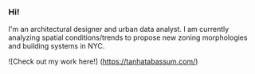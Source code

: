 ### Hi!

I'm an architectural designer and urban data analyst. I am currently analyzing spatial conditions/trends to propose new zoning morphologies and building systems in NYC. 

![Check out my work here!] (https://tanhatabassum.com/)


<!--
**tanhata/tanhata** is a ✨ _special_ ✨ repository because its `README.md` (this file) appears on your GitHub profile.
